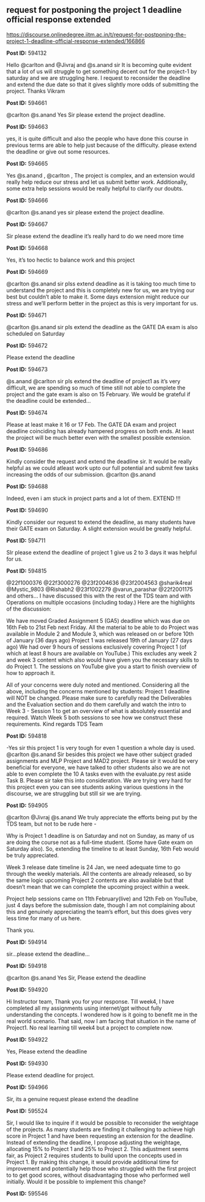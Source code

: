 ## request for postponing the project 1 deadline official response extended
https://discourse.onlinedegree.iitm.ac.in/t/request-for-postponing-the-project-1-deadline-official-response-extended/166866


**Post ID:** 594132

Hello @carlton and @Jivraj   and  @s.anand sir
It is becoming quite evident that a lot of us will struggle to get something decent out for the project-1 by saturday and we are struggling here. I request to reconsider the deadline and extend the due date so that it gives slightly more odds of submitting the project.
Thanks
Vikram

**Post ID:** 594661

@carlton @s.anand Yes Sir please extend the project deadline.

**Post ID:** 594663

yes, it is quite difficult and also the people who have done this course in previous terms are able to help just because of the difficulty. please extend the deadline or give out some resources.

**Post ID:** 594665

Yes @s.anand , @carlton ,
The project is complex, and an extension would really help reduce our stress and let us submit better work.
Additionally, some extra help sessions would be really helpful to clarify our doubts.

**Post ID:** 594666

@carlton @s.anand yes sir please extend the project deadline.

**Post ID:** 594667

Sir please extend the deadline it’s really hard to do we need more time

**Post ID:** 594668

Yes, it’s too hectic to balance work and this project

**Post ID:** 594669

@carlton @s.anand sir plss extend deadline as it is taking too much time to understand the project and this is completely new for us, we are trying our best but couldn’t able to make it. Some days extension might reduce our stress and we’ll perform better in the project as this is very important for us.

**Post ID:** 594671

@carlton @s.anand  sir pls extend the deadline as the GATE DA exam is also scheduled on Saturday

**Post ID:** 594672

Please extend the deadline

**Post ID:** 594673

@s.anand @carlton sir pls extend the deadline of project1 as it’s very difficult,  we are spending so much of time still not able to complete the project and the gate exam is also on 15 February. We would be grateful if the deadline could be extended…

**Post ID:** 594674

Please at least make it 16 or 17 Feb. The GATE DA exam and project deadline coinciding has already hampered progress on both ends. At least the project will be much better even with the smallest possible extension.

**Post ID:** 594686

Kindly consider the request and extend the deadline sir. It would be really helpful as we could atleast work upto our full potential and submit few tasks increasing the odds of our submission. @carlton @s.anand

**Post ID:** 594688

Indeed, even i am stuck in project parts and a lot of them.
EXTEND !!!

**Post ID:** 594690

Kindly consider our request to extend the deadline, as many students have their GATE exam on Saturday. A slight extension would be greatly helpful.

**Post ID:** 594711

SIr please extend the deadline of project 1 give us  2 to 3 days it was helpful for us.

**Post ID:** 594815

@22f1000376 @22f3000276 @23f2004636 @23f2004563 @sharik4real @Mystic_9803 @Rishabh2 @23f1002279 @varun_parashar @22f2001175
and others…
I have discussed this with the rest of the TDS team and with Operations on multiple occasions (including today.) Here are the highlights of the discussion:

We have moved Graded Assignment 5 (GA5) deadline which was due on 16th Feb to 21st Feb next Friday.
All the material to be able to do Project was available in Module 2 and Module 3, which was released on or before 10th of January (36 days ago)
Project 1 was released 19th of January (27 days ago)
We had over 9 hours of sessions exclusively covering Project 1 (of which at least 8 hours are available on YouTube.) This excludes any week 2 and week 3 content which also would have given you the necessary skills to do Project 1. The sessions on YouTube give you a start to finish overview of how to approach it.

All of your concerns were duly noted and mentioned. Considering all the above, including the concerns mentioned by students:
Project 1 deadline will NOT be changed.
Please make sure to carefully read the Deliverables and the Evaluation section and do them carefully and watch the intro to Week 3 - Session 1 to get an overview of what is absolutely essential and required. Watch Week 5 both sessions to see how we construct these requirements.
Kind regards
TDS Team

**Post ID:** 594818

-Yes sir this project 1 is very tough for even 1 question a whole day is used.
@carlton @s.anand Sir besides this project we have other subject graded assignments and MLP Project and MAD2 project.
Please sir it would be very beneficial for everyone, we have talked to other students also we are not able to even complete the 10 A tasks even with the evaluate.py rest aside Task B.
Please sir take this into consideration. We are trying very hard for this project even you can see students asking various questions in the discourse, we are struggling but still sir we are trying.

**Post ID:** 594905

@carlton @Jivraj @s.anand
We truly appreciate the efforts being put by the TDS team, but not to be rude here -


Why is Project 1 deadline is on Saturday and not on Sunday, as many of us are doing the course not as a full-time student. (Some have Gate exam on Saturday also). So, extending the timeline to at least Sunday, 16th Feb would be truly appreciated.


Week 3 release date timeline is 24 Jan, we need adequate time to go through the weekly materials. All the contents are already released, so by the same logic upcoming Project 2 contents are also available but that doesn’t mean that we can complete the upcoming project within a week.


Project help sessions came on 11th February(live) and 12th Feb on YouTube, just 4 days before the submission date, though I am not complaining about this and genuinely appreciating the team’s effort, but this does gives very less time for many of us here.


Thank you.

**Post ID:** 594914

sir…please extend the deadline…

**Post ID:** 594918

@carlton @s.anand Yes Sir, Please extend the deadline

**Post ID:** 594920

Hi Instructor team,
Thank you for your response. Till week4, I have completed all my assignments using internet/gpt without fully understanding the concepts. I wondered how is it going to benefit me in the real world scenario. That said, now I am facing that situation in the name of Project1. No real learning till week4 but a project to  complete now.

**Post ID:** 594922

Yes, Please extend the deadline

**Post ID:** 594930

Please extend deadline for project.

**Post ID:** 594966

Sir, its a genuine request please extend the deadline

**Post ID:** 595524

Sir,
I would like to inquire if it would be possible to reconsider the weightage of the projects. As many students are finding it challenging to achieve high score in Project 1 and have been requesting an extension for the deadline. Instead of extending the deadline, I propose adjusting the weightage, allocating 15% to Project 1 and 25% to Project 2.
This adjustment seems fair, as Project 2 requires students to build upon the concepts used in Project 1. By making this change, it would provide additional time for improvement and potentially help those who struggled with the first project to to get good scores, without disadvantaging those who performed well initially.
Would it be possible to implement this change?

**Post ID:** 595546


